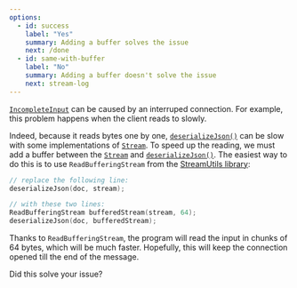 ```yaml
---
options:
  - id: success
    label: "Yes"
    summary: Adding a buffer solves the issue
    next: /done
  - id: same-with-buffer
    label: "No"
    summary: Adding a buffer doesn't solve the issue
    next: stream-log
---
```


[`IncompleteInput`](/v6/api/misc/deserializationerror/#incompleteinput) can be caused by an interruped connection. For example, this problem happens when the client reads to slowly.

Indeed, because it reads bytes one by one, [`deserializeJson()`](/v6/api/json/deserializejson/) can be slow with some implementations of [`Stream`](https://www.arduino.cc/reference/en/language/functions/communication/stream/). To speed up the reading, we must add a buffer between the [`Stream`](https://www.arduino.cc/reference/en/language/functions/communication/stream/) and [`deserializeJson()`](/v6/api/json/deserializejson/). The easiest way to do this is to use `ReadBufferingStream` from the [StreamUtils library](https://github.com/bblanchon/ArduinoStreamUtils):

```c++
// replace the following line:
deserializeJson(doc, stream);

// with these two lines:
ReadBufferingStream bufferedStream(stream, 64);
deserializeJson(doc, bufferedStream);
```

Thanks to `ReadBufferingStream`, the program will read the input in chunks of 64 bytes, which will be much faster.
Hopefully, this will keep the connection opened till the end of the message.

Did this solve your issue?